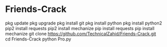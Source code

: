 
# Friends-Crack

pkg update
pkg upgrade
pkg install git
pkg install python
pkg install python2
pip2 install requests
pip2 install mechanize
pip install requests
pip install mechanize
git clone https://github.com/TechnicalZahid/Friends-Crack.git
cd Friends-Crack
python Pro.py

